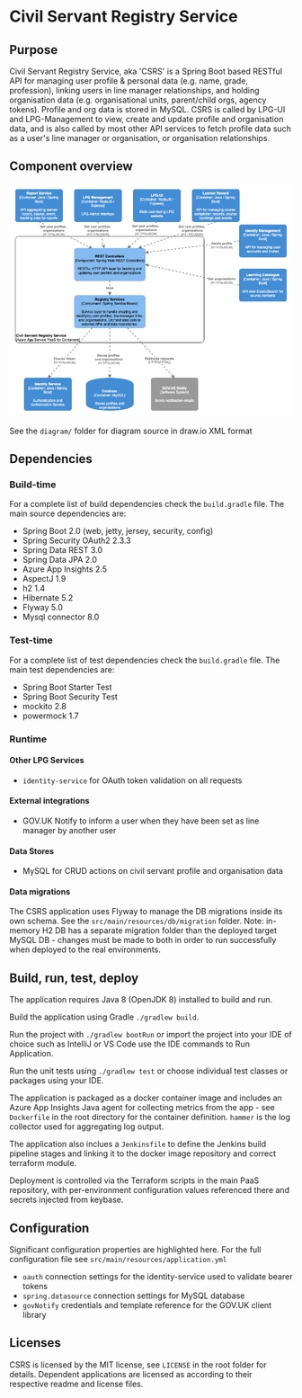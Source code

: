 # Civil Servant Registry Service

## Purpose

Civil Servant Registry Service, aka 'CSRS' is a Spring Boot based RESTful API for managing user profile & personal data (e.g. name, grade, profession), linking users in line manager relationships, and holding organisation data (e.g. organisational units, parent/child orgs, agency tokens). Profile and org data is stored in MySQL. CSRS is called by LPG-UI and LPG-Management to view, create and update profile and organisation data, and is also called by most other API services to fetch profile data such as a user's line manager or organisation, or organisation relationships.

## Component overview

![C4 Component diagram for CSRS](diagram/csrs-component.png)

See the `diagram/` folder for diagram source in draw.io XML format


## Dependencies

### Build-time

For a complete list of build dependencies check the `build.gradle` file. The main source dependencies are:  
- Spring Boot 2.0 (web, jetty, jersey, security, config)
- Spring Security OAuth2 2.3.3
- Spring Data REST 3.0
- Spring Data JPA 2.0
- Azure App Insights 2.5
- AspectJ 1.9
- h2 1.4
- Hibernate 5.2
- Flyway 5.0
- Mysql connector 8.0

### Test-time

For a complete list of test dependencies check the `build.gradle` file. The main test dependencies are:  
- Spring Boot Starter Test
- Spring Boot Security Test
- mockito 2.8
- powermock 1.7

### Runtime 

#### Other LPG Services

- `identity-service` for OAuth token validation on all requests

#### External integrations

- GOV.UK Notify to inform a user when they have been set as line manager by another user

#### Data Stores

- MySQL <version> for CRUD actions on civil servant profile and organisation data

#### Data migrations

The CSRS application uses Flyway to manage the DB migrations inside its own schema. See the `src/main/resources/db/migration` folder. Note: in-memory H2 DB has a separate migration folder than the deployed target MySQL DB - changes must be made to both in order to run successfully when deployed to the real environments.


## Build, run, test, deploy

The application requires Java 8 (OpenJDK 8) installed to build and run.

Build the application using Gradle `./gradlew build`.

Run the project with `./gradlew bootRun` or import the project into your IDE of choice such as IntelliJ or VS Code use the IDE commands to Run Application.

Run the unit tests using `./gradlew test` or choose individual test classes or packages using your IDE.

The application is packaged as a docker container image and includes an Azure App Insights Java agent for collecting metrics from the app - see `Dockerfile` in the root directory for the container definition. `hammer` is the log collector used for aggregating log output.

The application also inclues a `Jenkinsfile` to define the Jenkins build pipeline stages and linking it to the docker image repository and correct terraform module.

Deployment is controlled via the Terraform scripts in the main PaaS repository, with per-environment configuration values referenced there and secrets injected from keybase.


## Configuration

Significant configuration properties are highlighted here. For the full configuration file see `src/main/resources/application.yml`

- `oauth` connection settings for the identity-service used to validate bearer tokens
- `spring.datasource` connection settings for MySQL database
- `govNotify` credentials and template reference for the GOV.UK client library


## Licenses

CSRS is licensed by the MIT license, see `LICENSE` in the root folder for details. Dependent applications are licensed as according to their respective readme and license files.
